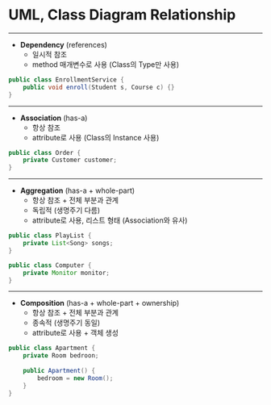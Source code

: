 # UML, Class Diagram Relationship  

---

- **Dependency** (references)  
    - 일시적 참조 
    - method 매개변수로 사용 (Class의 Type만 사용)

```java
public class EnrollmentService {
    public void enroll(Student s, Course c) {}
}
```  

---

- **Association** (has-a)  
    - 항상 참조 
    - attribute로 사용 (Class의 Instance 사용)  

```java
public class Order {
    private Customer customer;
}
```

---


- **Aggregation** (has-a + whole-part)  
    - 항상 참조 + 전체 부분과 관계  
    - 독립적 (생명주기 다름)  
    - attribute로 사용, 리스트 형태 (Association와 유사)  

```java
public class PlayList {
    private List<Song> songs;
}
```
```java
public class Computer {
    private Monitor monitor;
}
```

---


- **Composition** (has-a + whole-part + ownership)  
    - 항상 참조 + 전체 부분과 관계  
    - 종속적 (생명주기 동일)  
    - attribute로 사용 + 객체 생성  

```java
public class Apartment {
    private Room bedroon;
    
    public Apartment() {
        bedroom = new Room();
    }
}
```
